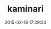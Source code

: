 ---
layout: post
title:  "kaminari"
repo:   "amatsuda/kaminari"
date:   2015-02-18 17:29:23
gemurl: https://github.com/amatsuda/kaminari
---